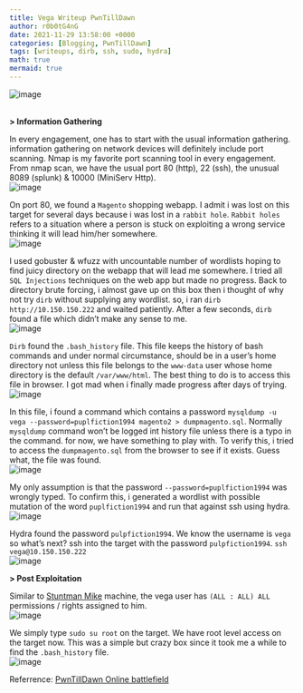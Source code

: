 ```yaml
---
title: Vega Writeup PwnTillDawn
author: r0b0tG4nG
date: 2021-11-29 13:58:00 +0000
categories: [Blogging, PwnTillDawn]
tags: [writeups, dirb, ssh, sudo, hydra]
math: true
mermaid: true
---
```


![image](https://user-images.githubusercontent.com/67085453/143880688-a450f90d-a9c8-44f5-92e6-bf265358c593.png)<br><br>


**> Information Gathering**<br>

In every engagement, one has to start with the usual information gathering. information gathering on network devices will definitely include port scanning. Nmap is my favorite port scanning tool in every engagement. From nmap scan, we have the usual port 80 (http), 22 (ssh), the unusual 8089 (splunk) & 10000 (MiniServ Http).<br>
![image](https://user-images.githubusercontent.com/67085453/143881039-9e10fef5-c926-4078-8441-1067730890a3.png)<br>

On port 80, we found a `Magento` shopping webapp. I admit i was lost on this target for several days because i was lost in a `rabbit hole`. `Rabbit holes` refers to a situation where a person is stuck on exploiting a wrong service thinking it will lead him/her somewhere.<br>
![image](https://user-images.githubusercontent.com/67085453/143881081-e54490f7-7c20-4377-9fd9-75c5c1b88c0d.png)<br>

I used gobuster & wfuzz with uncountable number of wordlists hoping to find juicy directory on the webapp that will lead me somewhere. I tried all `SQL Injections` techniques on the web app but made no progress. Back to directory brute forcing, i almost gave up on this box then i thought of why not try `dirb` without supplying any wordlist. so, i ran `dirb http://10.150.150.222` and waited patiently. After a few seconds, `dirb` found a file which didn’t make any sense to me.<br>
![image](https://user-images.githubusercontent.com/67085453/143880895-a727a2df-7167-4c03-bc5e-f870b8a86b82.png)<br>

`Dirb` found the `.bash_history` file. This file keeps the history of bash commands and under normal circumstance, should be in a user’s home directory not unless this file belongs to the `www-data` user whose home directory is the default `/var/www/html`. The best thing  to do is to access this file in browser. I got mad when i finally made progress after days of trying.<br>
![image](https://user-images.githubusercontent.com/67085453/143881540-d5723bae-17fa-4f3e-852c-52f0aed5ec76.png)<br>

In this file, i found a command which contains a password `mysqldump -u vega --password=puplfiction1994 magento2 > dumpmagento.sql`. Normally `mysqldump` command won’t be logged int history file unless there is a typo in the command. for now, we have something to play with. To verify this, i tried to access the `dumpmagento.sql` from the browser to see if it exists. Guess what, the file was found.<br>
![image](https://user-images.githubusercontent.com/67085453/143881226-cdac87f0-6936-4664-a2d9-cc0b6807b35b.png)<br>

My only assumption is that the password `--password=puplfiction1994` was wrongly typed. To confirm this, i generated a wordlist with possible mutation of the word `puplfiction1994` and run that against ssh using hydra. <br>
![image](https://user-images.githubusercontent.com/67085453/143881764-227b60f5-a605-4bd3-bb3e-db02b691caf7.png)<br>

Hydra found the password `pulpfiction1994`. We know the username is `vega` so what’s next? ssh into the target with the password `pulpfiction1994`. `ssh vega@10.150.150.222`<br>
![image](https://user-images.githubusercontent.com/67085453/143881781-9b4ccf71-a517-4729-a78f-441f38ba370f.png)<br>

**> Post Exploitation**<br>

Similar to <a href="https://r0b0tg4ng.github.io/posts/Stuntman-Mike/">Stuntman Mike</a> machine, the vega user has  `(ALL : ALL) ALL` permissions / rights assigned to him.<br>
![image](https://user-images.githubusercontent.com/67085453/143881796-808bfe9a-a7e8-4901-aa8f-cfe85ee79d25.png)<br>

We simply type `sudo su root` on the target. We have root level access on the target now. This was a simple but crazy box since it took me a while to find the `.bash_history` file.<br>
![image](https://user-images.githubusercontent.com/67085453/143881819-c6e2670f-e3db-49e0-a504-1c2886b12371.png)<br>


Referrence: <a href="https://online.pwntilldawn.com/">PwnTillDawn Online battlefield</a>

